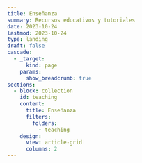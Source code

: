 ```yaml
---
title: Enseñanza
summary: Recursos educativos y tutoriales
date: 2023-10-24
lastmod: 2023-10-24
type: landing
draft: false
cascade:
  - _target:
      kind: page
    params:
      show_breadcrumb: true
sections:
  - block: collection
    id: teaching
    content:
      title: Enseñanza
      filters:
        folders:
          - teaching
    design:
      view: article-grid
      columns: 2
---
```

